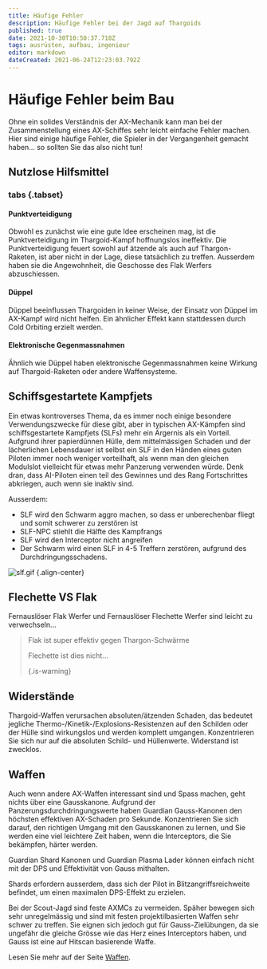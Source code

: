 ```yaml
---
title: Häufige Fehler
description: Häufige Fehler bei der Jagd auf Thargoids
published: true
date: 2021-10-30T10:50:37.718Z
tags: ausrüsten, aufbau, ingenieur
editor: markdown
dateCreated: 2021-06-24T12:23:03.792Z
---
```


# Häufige Fehler beim Bau
Ohne ein solides Verständnis der AX-Mechanik kann man bei der Zusammenstellung eines AX-Schiffes sehr leicht einfache Fehler machen. Hier sind einige häufige Fehler, die Spieler in der Vergangenheit gemacht haben... so sollten Sie das also nicht tun!

## Nutzlose Hilfsmittel
### tabs {.tabset}
#### Punktverteidigung
Obwohl es zunächst wie eine gute Idee erscheinen mag, ist die Punktverteidigung im Thargoid-Kampf hoffnungslos ineffektiv. Die Punktverteidigung feuert sowohl auf ätzende als auch auf Thargon-Raketen, ist aber nicht in der Lage, diese tatsächlich zu treffen. Ausserdem haben sie die Angewohnheit, die Geschosse des Flak Werfers abzuschiessen.

#### Düppel
Düppel beeinflussen Thargoiden in keiner Weise, der Einsatz von Düppel im AX-Kampf wird nicht helfen. Ein ähnlicher Effekt kann stattdessen durch Cold Orbiting erzielt werden.

#### Elektronische Gegenmassnahmen
Ähnlich wie Düppel haben elektronische Gegenmassnahmen keine Wirkung auf Thargoid-Raketen oder andere Waffensysteme.

## Schiffsgestartete Kampfjets
Ein etwas kontroverses Thema, da es immer noch einige besondere Verwendungszwecke für diese gibt, aber in typischen AX-Kämpfen sind schiffsgestartete Kampfjets (SLFs) mehr ein Ärgernis als ein Vorteil. Aufgrund ihrer papierdünnen Hülle, dem mittelmässigen Schaden und der lächerlichen Lebensdauer ist selbst ein SLF in den Händen eines guten Piloten immer noch weniger vorteilhaft, als wenn man den gleichen Modulslot vielleicht für etwas mehr Panzerung verwenden würde. Denk dran, dass AI-Piloten einen teil des Gewinnes und des Rang Fortschrittes abkriegen, auch wenn sie inaktiv sind.

Ausserdem:
- SLF wird den Schwarm aggro machen, so dass er unberechenbar fliegt und somit schwerer zu zerstören ist
- SLF-NPC stiehlt die Hälfte des Kampfrangs
- SLF wird den Interceptor nicht angreifen
- Der Schwarm wird einen SLF in 4-5 Treffern zerstören, aufgrund des Durchdringungsschadens.

![slf.gif](/img/slf.gif) {.align-center}

## Flechette VS Flak
Fernauslöser Flak Werfer und Fernauslöser Flechette Werfer sind leicht zu verwechseln...

> Flak ist super effektiv gegen Thargon-Schwärme
> 
> Flechette ist dies nicht… 
> 
> {.is-warning}


## Widerstände
Thargoid-Waffen verursachen absoluten/ätzenden Schaden, das bedeutet jegliche Thermo-/Kinetik-/Explosions-Resistenzen auf den Schilden oder der Hülle sind wirkungslos und werden komplett umgangen. Konzentrieren Sie sich nur auf die absoluten Schild- und Hüllenwerte. Widerstand ist zwecklos.

## Waffen
Auch wenn andere AX-Waffen interessant sind und Spass machen, geht nichts über eine Gausskanone. Aufgrund der Panzerungsdurchdringungswerte haben Guardian Gauss-Kanonen den höchsten effektiven AX-Schaden pro Sekunde. Konzentrieren Sie sich darauf, den richtigen Umgang mit den Gausskanonen zu lernen, und Sie werden eine viel leichtere Zeit haben, wenn die Interceptors, die Sie bekämpfen, härter werden.

Guardian Shard Kanonen und Guardian Plasma Lader können einfach nicht mit der DPS und Effektivität von Gauss mithalten.

Shards erfordern ausserdem, dass sich der Pilot in Blitzangriffsreichweite befindet, um einen maximalen DPS-Effekt zu erzielen.

Bei der Scout-Jagd sind feste AXMCs zu vermeiden. Späher bewegen sich sehr unregelmässig und sind mit festen projektilbasierten Waffen sehr schwer zu treffen. Sie eignen sich jedoch gut für Gauss-Zielübungen, da sie ungefähr die gleiche Grösse wie das Herz eines Interceptors haben, und Gauss ist eine auf Hitscan basierende Waffe.

Lesen Sie mehr auf der Seite [Waffen](/de/weapons).